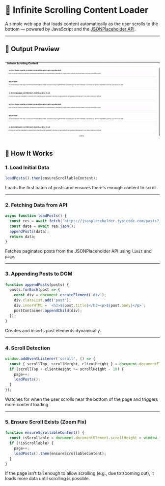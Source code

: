 # 📜 Infinite Scrolling Content Loader

A simple web app that loads content automatically as the user scrolls to the bottom — powered by JavaScript and the [JSONPlaceholder API](https://jsonplaceholder.typicode.com/).

---
## **📸 Output Preview**  
![Output](output.gif)  
---

## 🧠 How It Works

### 1. **Load Initial Data**

```javascript
loadPosts().then(ensureScrollableContent);
```
Loads the first batch of posts and ensures there's enough content to scroll.

---

### 2. **Fetching Data from API**

```javascript
async function loadPosts() {
  const res = await fetch(`https://jsonplaceholder.typicode.com/posts?_limit=${limit}&_page=${page}`);
  const data = await res.json();
  appendPosts(data);
  return data;
}
```
Fetches paginated posts from the JSONPlaceholder API using `limit` and `page`.

---

### 3. **Appending Posts to DOM**

```javascript
function appendPosts(posts) {
  posts.forEach(post => {
    const div = document.createElement('div');
    div.classList.add('post');
    div.innerHTML = `<h3>${post.title}</h3><p>${post.body}</p>`;
    postContainer.appendChild(div);
  });
}
```
Creates and inserts post elements dynamically.

---

### 4. **Scroll Detection**

```javascript
window.addEventListener('scroll', () => {
  const { scrollTop, scrollHeight, clientHeight } = document.documentElement;
  if (scrollTop + clientHeight >= scrollHeight - 10) {
    page++;
    loadPosts();
  }
});
```
Watches for when the user scrolls near the bottom of the page and triggers more content loading.

---

### 5. **Ensure Scroll Exists (Zoom Fix)**

```javascript
function ensureScrollableContent() {
  const isScrollable = document.documentElement.scrollHeight > window.innerHeight;
  if (!isScrollable) {
    page++;
    loadPosts().then(ensureScrollableContent);
  }
}
```
If the page isn’t tall enough to allow scrolling (e.g., due to zooming out), it loads more data until scrolling is possible.
